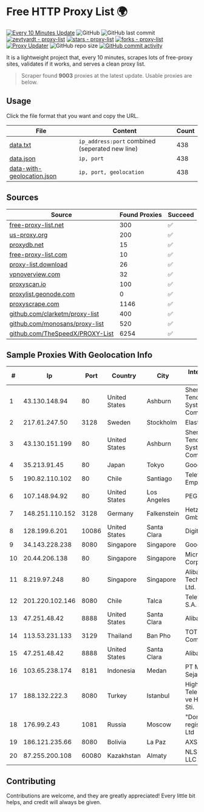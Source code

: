 
# Free HTTP Proxy List 🌍

[![Every 10 Minutes Update](https://github.com/mertguvencli/http-proxy-list/actions/workflows/main.yml/badge.svg?branch=main)](https://github.com/mertguvencli/http-proxy-list/actions/workflows/main.yml)
![GitHub](https://img.shields.io/github/license/mertguvencli/http-proxy-list)
![GitHub last commit](https://img.shields.io/github/last-commit/mertguvencli/http-proxy-list)
[![zevtyardt - proxy-list](https://img.shields.io/static/v1?label=zevtyardt&message=proxy-list&color=blue&logo=github)](https://github.com/zevtyardt/proxy-list "Go to GitHub repo")
[![stars - proxy-list](https://img.shields.io/github/stars/zevtyardt/proxy-list?style=social)](https://github.com/zevtyardt/proxy-list)
[![forks - proxy-list](https://img.shields.io/github/forks/zevtyardt/proxy-list?style=social)](https://github.com/zevtyardt/proxy-list)
[![Proxy Updater](https://github.com/zevtyardt/proxy-list/workflows/Proxy%20Updater/badge.svg)](https://github.com/zevtyardt/proxy-list/actions?query=workflow:"Proxy+Updater")
![GitHub repo size](https://img.shields.io/github/repo-size/zevtyardt/proxy-list)
[![GitHub commit activity](https://img.shields.io/github/commit-activity/m/zevtyardt/proxy-list?logo=commits)](https://github.com/zevtyardt/proxy-list/commits/main)

It is a lightweight project that, every 10 minutes, scrapes lots of free-proxy sites, validates if it works, and serves a clean proxy list.

> Scraper found **9003** proxies at the latest update. Usable proxies are below.

## Usage

Click the file format that you want and copy the URL.

|File|Content|Count|
|----|-------|-----|
|[data.txt](https://raw.githubusercontent.com/mertguvencli/http-proxy-list/main/proxy-list/data.txt)|`ip_address:port` combined (seperated new line)|438|
|[data.json](https://raw.githubusercontent.com/mertguvencli/http-proxy-list/main/proxy-list/data.json)|`ip, port`|438|
|[data-with-geolocation.json](https://raw.githubusercontent.com/mertguvencli/http-proxy-list/main/proxy-list/data-with-geolocation.json)|`ip, port, geolocation`|438|

## Sources

|Source|Found Proxies|Succeed|
|------|-------------|-------|
|[free-proxy-list.net](https://free-proxy-list.net)|300|✅|
|[us-proxy.org](https://www.us-proxy.org)|200|✅|
|[proxydb.net](http://proxydb.net)|15|✅|
|[free-proxy-list.com](https://free-proxy-list.com/?page=&port=&type%5B%5D=http&type%5B%5D=https&up_time=0&search=Search)|10|✅|
|[proxy-list.download](https://www.proxy-list.download/HTTP)|26|✅|
|[vpnoverview.com](https://vpnoverview.com/privacy/anonymous-browsing/free-proxy-servers)|32|✅|
|[proxyscan.io](https://www.proxyscan.io)|100|✅|
|[proxylist.geonode.com](https://proxylist.geonode.com/api/proxy-list?limit=300&page=1&sort_by=lastChecked&sort_type=desc&protocols=http,https)|0|✅|
|[proxyscrape.com](https://api.proxyscrape.com/v2/?request=displayproxies&protocol=http&timeout=10000&country=all&ssl=all&anonymity=all)|1146|✅|
|[github.com/clarketm/proxy-list](https://raw.githubusercontent.com/clarketm/proxy-list/master/proxy-list-raw.txt)|400|✅|
|[github.com/monosans/proxy-list](https://raw.githubusercontent.com/monosans/proxy-list/main/proxies/http.txt)|520|✅|
|[github.com/TheSpeedX/PROXY-List](https://raw.githubusercontent.com/TheSpeedX/PROXY-List/master/http.txt)|6254|✅|


## Sample Proxies With Geolocation Info

|#|Ip|Port|Country|City|Internet Service Provider|
|-|--|----|-------|----|-------------------------|
|1|43.130.148.94|80|United States|Ashburn|Shenzhen Tencent Computer Systems Company Limited|
|2|217.61.247.50|3128|Sweden|Stockholm|Elastx AB|
|3|43.130.151.199|80|United States|Ashburn|Shenzhen Tencent Computer Systems Company Limited|
|4|35.213.91.45|80|Japan|Tokyo|Google LLC|
|5|190.82.110.102|80|Chile|Santiago|Telefonica Empresas|
|6|107.148.94.92|80|United States|Los Angeles|PEG TECH INC|
|7|148.251.110.152|3128|Germany|Falkenstein|Hetzner Online GmbH|
|8|128.199.6.201|10086|United States|Santa Clara|DigitalOcean, LLC|
|9|34.143.228.238|8080|Singapore|Singapore|Google LLC|
|10|20.44.206.138|80|Singapore|Singapore|Microsoft Corporation|
|11|8.219.97.248|80|Singapore|Singapore|Alibaba (US) Technology Co., Ltd.|
|12|201.220.102.146|8080|Chile|Talca|Telefonica del Sur S.A.|
|13|47.251.48.42|8888|United States|Santa Clara|Alibaba.com LLC|
|14|113.53.231.133|3129|Thailand|Ban Pho|TOT Public Company Limited|
|15|47.251.48.42|8888|United States|Santa Clara|Alibaba.com LLC|
|16|103.65.238.174|8181|Indonesia|Medan|PT Media Alvina Sejati|
|17|188.132.222.3|8080|Turkey|Istanbul|High Speed Telekomunikasyon ve Hab. Hiz. Ltd. Sti.|
|18|176.99.2.43|1081|Russia|Moscow|"Domain names registrar REG.RU", Ltd|
|19|186.121.235.66|8080|Bolivia|La Paz|AXS Bolivia S. A.|
|20|87.255.200.108|60080|Kazakhstan|Almaty|NLS Kazakhstan LLC|



## Contributing

Contributions are welcome, and they are greatly appreciated! Every
little bit helps, and credit will always be given.

